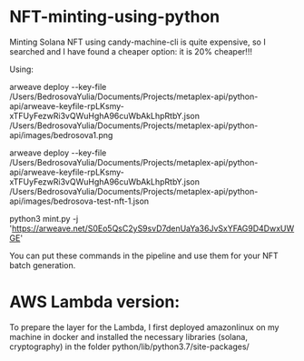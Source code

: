 # NFT-minting-using-python
Minting Solana NFT using candy-machine-cli is quite expensive, so I searched and I have found a cheaper option: it is 20% cheaper!!!

Using:

arweave deploy --key-file /Users/BedrosovaYulia/Documents/Projects/metaplex-api/python-api/arweave-keyfile-rpLKsmy-xTFUyFezwRi3vQWuHghA96cuWbAkLhpRtbY.json /Users/BedrosovaYulia/Documents/Projects/metaplex-api/python-api/images/bedrosova1.png

arweave deploy --key-file /Users/BedrosovaYulia/Documents/Projects/metaplex-api/python-api/arweave-keyfile-rpLKsmy-xTFUyFezwRi3vQWuHghA96cuWbAkLhpRtbY.json /Users/BedrosovaYulia/Documents/Projects/metaplex-api/python-api/images/bedrosova-test-nft-1.json

python3 mint.py -j 'https://arweave.net/S0Eo5QsC2yS9svD7denUaYa36JvSxYFAG9D4DwxUWGE'

You can put these commands in the pipeline and use them for your NFT batch generation.

# AWS Lambda version:
To prepare the layer for the Lambda, I first deployed amazonlinux on my machine in docker and installed the necessary libraries (solana, cryptography) in the folder python/lib/python3.7/site-packages/
